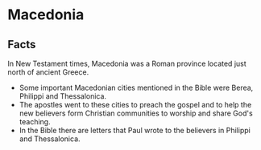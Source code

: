 # Macedonia

## Facts

In New Testament times, Macedonia was a Roman province located just north of ancient Greece.

* Some important Macedonian cities mentioned in the Bible were Berea, Philippi and Thessalonica.
* The apostles went to these cities to preach the gospel and to help the new believers form Christian communities to worship and share God's teaching.
* In the Bible there are letters that Paul wrote to the believers in Philippi and Thessalonica.